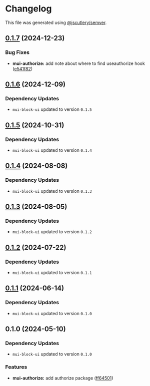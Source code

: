 # Changelog

This file was generated using [@jscutlery/semver](https://github.com/jscutlery/semver).

## [0.1.7](https://github.com/Availity/element/compare/@availity/mui-authorize@0.1.6...@availity/mui-authorize@0.1.7) (2024-12-23)


### Bug Fixes

* **mui-authorize:** add note about where to find useauthorize hook ([e541f82](https://github.com/Availity/element/commit/e541f82f358cf6257b9c10bae2ad52282500a81c))

## [0.1.6](https://github.com/Availity/element/compare/@availity/mui-authorize@0.1.5...@availity/mui-authorize@0.1.6) (2024-12-09)

### Dependency Updates

* `mui-block-ui` updated to version `0.1.5`
## [0.1.5](https://github.com/Availity/element/compare/@availity/mui-authorize@0.1.4...@availity/mui-authorize@0.1.5) (2024-10-31)

### Dependency Updates

* `mui-block-ui` updated to version `0.1.4`
## [0.1.4](https://github.com/Availity/element/compare/@availity/mui-authorize@0.1.3...@availity/mui-authorize@0.1.4) (2024-08-08)

### Dependency Updates

* `mui-block-ui` updated to version `0.1.3`
## [0.1.3](https://github.com/Availity/element/compare/@availity/mui-authorize@0.1.2...@availity/mui-authorize@0.1.3) (2024-08-05)

### Dependency Updates

* `mui-block-ui` updated to version `0.1.2`
## [0.1.2](https://github.com/Availity/element/compare/@availity/mui-authorize@0.1.1...@availity/mui-authorize@0.1.2) (2024-07-22)

### Dependency Updates

* `mui-block-ui` updated to version `0.1.1`
## [0.1.1](https://github.com/Availity/element/compare/@availity/mui-authorize@0.1.0...@availity/mui-authorize@0.1.1) (2024-06-14)

### Dependency Updates

* `mui-block-ui` updated to version `0.1.0`
## 0.1.0 (2024-05-10)

### Dependency Updates

* `mui-block-ui` updated to version `0.1.0`

### Features

* **mui-authorize:** add authorize package ([ff64501](https://github.com/Availity/element/commit/ff6450141021d74657e53e85213ce00b638a6465))
